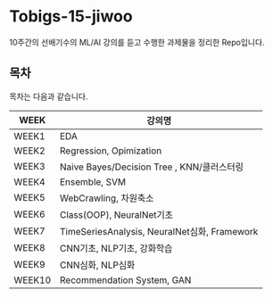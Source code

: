 # Tobigs-15-jiwoo
10주간의 선배기수의 ML/AI 강의를 듣고 수행한 과제물을 정리한 Repo입니다.


## 목차
목차는 다음과 같습니다.

|WEEK|강의명|
|----|----|
|WEEK1|EDA|
|WEEK2|Regression, Opimization|
|WEEK3|Naive Bayes/Decision Tree , KNN/클러스터링|
|WEEK4|Ensemble, SVM|
|WEEK5|WebCrawling, 차원축소|
|WEEK6|Class(OOP), NeuralNet기초|
|WEEK7|TimeSeriesAnalysis, NeuralNet심화, Framework|
|WEEK8|CNN기초, NLP기초, 강화학습|
|WEEK9|CNN심화, NLP심화|
|WEEK10|Recommendation System, GAN|


